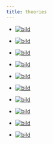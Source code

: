 ```yaml
---
title: theories
---
```



 -  [![bild](theories/essentielles.jpg)](theories/essentielles.jpg)
 
 -  [![bild](theories/annaehrungAN.jpg)](theories/annaehrungAN.jpg)
 
 -  [![bild](theories/kunstschaffen.jpg)](theories/kunstschaffen.jpg)
 
 -  [![bild](theories/inspiration.jpg)](theories/inspiration.jpg)
 
 -  [![bild](theories/gefuehle.jpg)](theories/gefuehle.jpg)
 
 -  [![bild](theories/leben.jpg)](theories/leben.jpg)
 
 -  [![bild](theories/ursprung_der_aktionen.jpg)](theories/ursprung_der_aktionen.jpg)
 
 -  [![bild](theories/Reaktion_Aktion.jpg)](theories/Reaktion_Aktion.jpg)
 
 -  [![bild](theories/ratio_funktion.jpg)](theories/ratio_funktion.jpg)
  
 -  [![bild](theories/mix_real_vision_form.jpg)](theories/mix_real_vision_form.jpg)
